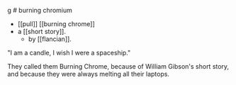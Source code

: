 g # burning chromium

- [[pull]] [[burning chrome]]
- a [[short story]].
  - by [[flancian]].

"I am a candle, I wish I were a spaceship."

They called them Burning Chrome, because of William Gibson's short story, and because they were always melting all their laptops.



